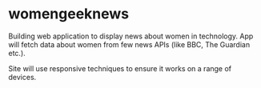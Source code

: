 # womengeeknews
Building web application to display news about women in technology. 
App will fetch data about women from few news APIs (like BBC, The Guardian etc.). 

Site will use responsive techniques to ensure it works on a range of devices.
